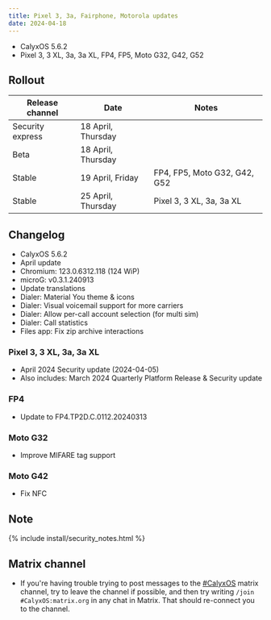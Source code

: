 ```yaml
---
title: Pixel 3, 3a, Fairphone, Motorola updates
date: 2024-04-18
---
```


* CalyxOS 5.6.2
* Pixel 3, 3 XL, 3a, 3a XL, FP4, FP5, Moto G32, G42, G52

## Rollout

| Release channel  | Date   | Notes |
| ---------------- | ------ | ------ |
| Security express | 18 April, Thursday | |
| Beta | 18 April, Thursday | |
| Stable | 19 April, Friday | FP4, FP5, Moto G32, G42, G52 |
| Stable | 25 April, Thursday | Pixel 3, 3 XL, 3a, 3a XL |

## Changelog
* CalyxOS 5.6.2
* April update
* Chromium: 123.0.6312.118 (124 WiP)
* microG: v0.3.1.240913
* Update translations
* Dialer: Material You theme & icons
* Dialer: Visual voicemail support for more carriers
* Dialer: Allow per-call account selection (for multi sim)
* Dialer: Call statistics
* Files app: Fix zip archive interactions

### Pixel 3, 3 XL, 3a, 3a XL
* April 2024 Security update (2024-04-05)
* Also includes: March 2024 Quarterly Platform Release & Security update

### FP4
* Update to FP4.TP2D.C.0112.20240313

### Moto G32
* Improve MIFARE tag support

### Moto G42
* Fix NFC

## Note

{% include install/security_notes.html %}

## Matrix channel

* If you're having trouble trying to post messages to the [#CalyxOS](https://app.element.io/#/room/#CalyxOS:matrix.org) matrix channel, try to leave the channel if possible, and then try writing `/join #CalyxOS:matrix.org` in any chat in Matrix. That should re-connect you to the channel.
